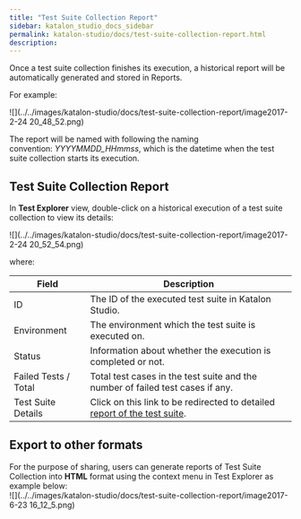 ```yaml
---
title: "Test Suite Collection Report" 
sidebar: katalon_studio_docs_sidebar
permalink: katalon-studio/docs/test-suite-collection-report.html 
description: 
---
```

Once a test suite collection finishes its execution, a historical report will be automatically generated and stored in Reports. 

For example:

![](../../images/katalon-studio/docs/test-suite-collection-report/image2017-2-24 20_48_52.png)

The report will be named with following the naming convention: _YYYYMMDD_HHmmss_, which is the datetime when the test suite collection starts its execution.

Test Suite Collection Report
----------------------------

In **Test Explorer** view, double-click on a historical execution of a test suite collection to view its details:

![](../../images/katalon-studio/docs/test-suite-collection-report/image2017-2-24 20_52_54.png)

where:

| Field | Description |
| --- | --- |
| ID | The ID of the executed test suite in Katalon Studio. |
| Environment | The environment which the test suite is executed on. |
| Status | Information about whether the execution is completed or not. |
| Failed Tests / Total | Total test cases in the test suite and the number of failed test cases if any. |
| Test Suite Details | Click on this link to be redirected to detailed [report of the test suite](https://docs.katalon.com/display/KD/Test+Suite+Report). |

Export to other formats
-----------------------

For the purpose of sharing, users can generate reports of Test Suite Collection into **HTML** format using the context menu in Test Explorer as example below:   
![](../../images/katalon-studio/docs/test-suite-collection-report/image2017-6-23 16_12_5.png)